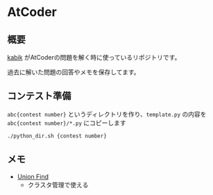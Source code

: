 # AtCoder

## 概要

[kabik](https://atcoder.jp/users/kabik) がAtCoderの問題を解く時に使っているリポジトリです。

過去に解いた問題の回答やメモを保存してます。


## コンテスト準備

`abc{contest number}` というディレクトリを作り、`template.py` の内容を `abc{contest number}/*.py` にコピーします

```bash
./python_dir.sh {contest number}
```


## メモ

- [Union Find](https://www.slideshare.net/chokudai/union-find-49066733)
    - クラスタ管理で使える
